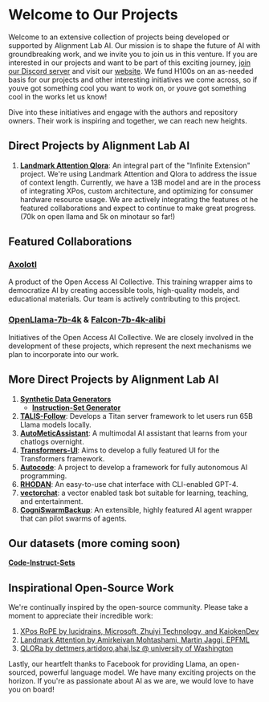 # Welcome to Our Projects

Welcome to an extensive collection of projects being developed or supported by Alignment Lab AI. Our mission is to shape the future of AI with groundbreaking work, and we invite you to join us in this venture. If you are interested in our projects and want to be part of this exciting journey, [join our Discord server](https://discord.gg/n9hXaBPWxx) and visit our [website](alignmentlab.ai). We fund H100s on an as-needed basis for our projects and other interesting initiatives we come across, so if youve got something cool you want to work on, or youve got something cool in the works let us know!

Dive into these initiatives and engage with the authors and repository owners. Their work is inspiring and together, we can reach new heights.

## Direct Projects by Alignment Lab AI

1. **[Landmark Attention Qlora](https://github.com/eugenepentland/landmark-attention-qlora)**: An integral part of the "Infinite Extension" project. We're using Landmark Attention and Qlora to address the issue of context length. Currently, we have a 13B model and are in the process of integrating XPos, custom architecture, and optimizing for consumer hardware resource usage. We are actively integrating the features ot he featured collaborations and expect to continue to make great progress. (70k on open llama and 5k on minotaur so far!)

## Featured Collaborations

### [Axolotl](https://github.com/OpenAccess-AI-Collective/axolotl)
A product of the Open Access AI Collective. This training wrapper aims to democratize AI by creating accessible tools, high-quality models, and educational materials. Our team is actively contributing to this project.

### [OpenLlama-7b-4k](https://huggingface.co/openaccess-ai-collective/openllama-7b-4k) & [Falcon-7b-4k-alibi](https://huggingface.co/openaccess-ai-collective/falcon-7b-4k-alibi)
Initiatives of the Open Access AI Collective. We are closely involved in the development of these projects, which represent the next mechanisms we plan to incorporate into our work.

## More Direct Projects by Alignment Lab AI

1. **[Synthetic Data Generators](https://github.com/Alignment-Lab-AI/synthetic-data-generators)**
   - **[Instruction-Set Generator](https://github.com/atlasunified/instruction-set-generator)**
2. **[TALIS-Follow](https://github.com/Alignment-Lab-AI/TALIS-Follow)**: Develops a Titan server framework to let users run 65B Llama models locally.
3. **[AutoMeticAssistant](https://github.com/Alignment-Lab-AI/AutoMeticAssistant)**: A multimodal AI assistant that learns from your chatlogs overnight.
4. **[Transformers-UI](https://github.com/Alignment-Lab-AI/transformers-ui)**: Aims to develop a fully featured UI for the Transformers framework.
5. **[Autocode](https://github.com/Alignment-Lab-AI/autocode)**: A project to develop a framework for fully autonomous AI programming.
6. **[RHODAN](https://github.com/Alignment-Lab-AI/RHODAN)**: An easy-to-use chat interface with CLI-enabled GPT-4.
7. **[vectorchat](https://github.com/Alignment-Lab-AI/vectorchat)**: a vector enabled task bot suitable for learning, teaching, and entertainment.
8. **[CogniSwarmBackup](https://github.com/Alignment-Lab-AI/CogniSwarmbackup)**: An extensible, highly featured AI agent wrapper that can pilot swarms of agents.

## Our datasets (more coming soon)
**[Code-Instruct-Sets](https://huggingface.co/datasets/AtlasUnified/Code-Instruct-Sets)**

## Inspirational Open-Source Work

We're continually inspired by the open-source community. Please take a moment to appreciate their incredible work:
1. [XPos RoPE by lucidrains, Microsoft, Zhuiyi Technology, and KaiokenDev](https://github.com/kaiokendev/cutoff-len-is-context-len)
2. [Landmark Attention by Amirkeivan Mohtashami, Martin Jaggi, EPFML](https://github.com/epfml/landmark-attention)
3. [QLORa by dettmers,artidoro,ahai,lsz @ university of Washington](https://github.com/artidoro/qlora)

Lastly, our heartfelt thanks to Facebook for providing Llama, an open-sourced, powerful language model. We have many exciting projects on the horizon. If you're as passionate about AI as we are, we would love to have you on board!
